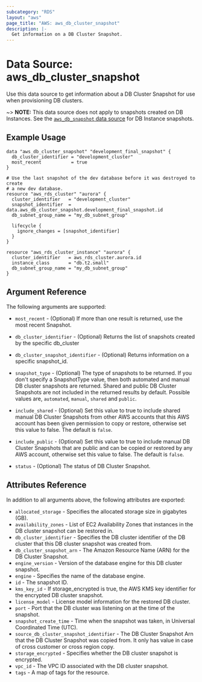 ```yaml
---
subcategory: "RDS"
layout: "aws"
page_title: "AWS: aws_db_cluster_snapshot"
description: |-
  Get information on a DB Cluster Snapshot.
---
```


# Data Source: aws_db_cluster_snapshot

Use this data source to get information about a DB Cluster Snapshot for use when provisioning DB clusters.

~> **NOTE:** This data source does not apply to snapshots created on DB Instances.
See the [`aws_db_snapshot` data source](/docs/providers/aws/d/db_snapshot.html) for DB Instance snapshots.

## Example Usage

```hcl
data "aws_db_cluster_snapshot" "development_final_snapshot" {
  db_cluster_identifier = "development_cluster"
  most_recent           = true
}

# Use the last snapshot of the dev database before it was destroyed to create
# a new dev database.
resource "aws_rds_cluster" "aurora" {
  cluster_identifier   = "development_cluster"
  snapshot_identifier  = data.aws_db_cluster_snapshot.development_final_snapshot.id
  db_subnet_group_name = "my_db_subnet_group"

  lifecycle {
    ignore_changes = [snapshot_identifier]
  }
}

resource "aws_rds_cluster_instance" "aurora" {
  cluster_identifier   = aws_rds_cluster.aurora.id
  instance_class       = "db.t2.small"
  db_subnet_group_name = "my_db_subnet_group"
}
```

## Argument Reference

The following arguments are supported:

* `most_recent` - (Optional) If more than one result is returned, use the most recent Snapshot.

* `db_cluster_identifier` - (Optional) Returns the list of snapshots created by the specific db_cluster

* `db_cluster_snapshot_identifier` - (Optional) Returns information on a specific snapshot_id.

* `snapshot_type` - (Optional) The type of snapshots to be returned. If you don't specify a SnapshotType
value, then both automated and manual DB cluster snapshots are returned. Shared and public DB Cluster Snapshots are not
included in the returned results by default. Possible values are, `automated`, `manual`, `shared` and `public`.

* `include_shared` - (Optional) Set this value to true to include shared manual DB Cluster Snapshots from other
AWS accounts that this AWS account has been given permission to copy or restore, otherwise set this value to false.
The default is `false`.

* `include_public` - (Optional) Set this value to true to include manual DB Cluster Snapshots that are public and can be
copied or restored by any AWS account, otherwise set this value to false. The default is `false`.

* `status` - (Optional) The status of DB Cluster Snapshot.

## Attributes Reference

In addition to all arguments above, the following attributes are exported:

* `allocated_storage` - Specifies the allocated storage size in gigabytes (GB).
* `availability_zones` - List of EC2 Availability Zones that instances in the DB cluster snapshot can be restored in.
* `db_cluster_identifier` - Specifies the DB cluster identifier of the DB cluster that this DB cluster snapshot was created from.
* `db_cluster_snapshot_arn` - The Amazon Resource Name (ARN) for the DB Cluster Snapshot.
* `engine_version` - Version of the database engine for this DB cluster snapshot.
* `engine` - Specifies the name of the database engine.
* `id` - The snapshot ID.
* `kms_key_id` - If storage_encrypted is true, the AWS KMS key identifier for the encrypted DB cluster snapshot.
* `license_model` - License model information for the restored DB cluster.
* `port` - Port that the DB cluster was listening on at the time of the snapshot.
* `snapshot_create_time` - Time when the snapshot was taken, in Universal Coordinated Time (UTC).
* `source_db_cluster_snapshot_identifier` - The DB Cluster Snapshot Arn that the DB Cluster Snapshot was copied from. It only has value in case of cross customer or cross region copy.
* `storage_encrypted` - Specifies whether the DB cluster snapshot is encrypted.
* `vpc_id` - The VPC ID associated with the DB cluster snapshot.
* `tags` - A map of tags for the resource.
